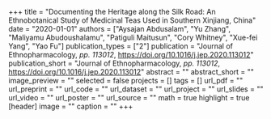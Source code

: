 +++
title = "Documenting the Heritage along the Silk Road: An Ethnobotanical Study of Medicinal Teas Used in Southern Xinjiang, China"
date = "2020-01-01"
authors = ["Aysajan Abdusalam", "Yu Zhang", "Maliyamu Abudoushalamu", "Patiguli Maitusun", "Cory Whitney", "Xue-fei Yang", "Yao Fu"]
publication_types = ["2"]
publication = "Journal of Ethnopharmacology, _pp. 113012_, https://doi.org/10.1016/j.jep.2020.113012"
publication_short = "Journal of Ethnopharmacology, _pp. 113012_, https://doi.org/10.1016/j.jep.2020.113012"
abstract = ""
abstract_short = ""
image_preview = ""
selected = false
projects = []
tags = []
url_pdf = ""
url_preprint = ""
url_code = ""
url_dataset = ""
url_project = ""
url_slides = ""
url_video = ""
url_poster = ""
url_source = ""
math = true
highlight = true
[header]
image = ""
caption = ""
+++
